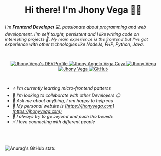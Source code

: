 
<h1>
  <p align="center">
     Hi there! I'm Jhony Vega 👨👋
  </p>
</h1>

*I'm **Frontend Developer** 💻, passionate about programming and web development. I'm self taught, persistent and I like writing code on interesting projects 🚀. 
My main experience is the frontend but I've got experience with other technologies like NodeJs, PHP, Python, Java.*

</br>

<p align="center">
  <a href="https://dev.to/jhony">
    <img src="https://img.shields.io/badge/dev.to-0A0A0A?style=for-the-badge&logo=dev.to&logoColor=white" alt="Jhony Vega's DEV Profile">
  </a>
  <a href="https://www.linkedin.com/in/jhony-vega/">
    <img src="https://img.shields.io/badge/LinkedIn-0077B5?style=for-the-badge&logo=linkedin&logoColor=white" alt="Jhony Angelo Vega Cuya">
  </a>
  <a href="https://twitter.com/JhonyV01">
    <img src="https://img.shields.io/badge/Twitter-1DA1F2?style=for-the-badge&logo=twitter&logoColor=white" alt="Jhony Vega" >
  </a>
  <a href="https://mail.google.com/mail/?view=cm&fs=1&tf=1&to=jhonyvega.dev@gmail.com" target="_blank">
    <img src="https://img.shields.io/badge/Gmail-D14836?style=for-the-badge&logo=gmail&logoColor=white" alt="Jhony Vega" >
  </a>
  <a href="https://jhonyvega.com" target="_blank">
    <img alt="GitHub" src="https://img.shields.io/badge/github%20-%23121011.svg?&style=for-the-badge&logo=github&logoColor=white" alt="Portfolio" />
  </a>
 </p>

</br>

- *⭐ I’m currently learning micro-frontend patterns*
- *👯 I’m looking to collaborate with other Developers :wink:*
- *💬 Ask me about anything, I am happy to help you*
- *🎵 My personal website is [https://jhonyvega.com](https://jhonyvega.com)*
- *🧗 I always try to go beyond and push the bounds*
- *⚡ I love connecting with different people*

</br>
</br>

![Anurag's GitHub stats](https://github-readme-stats.vercel.app/api?username=jhony-v&show_icons=true&layout=compact&theme=dark)
